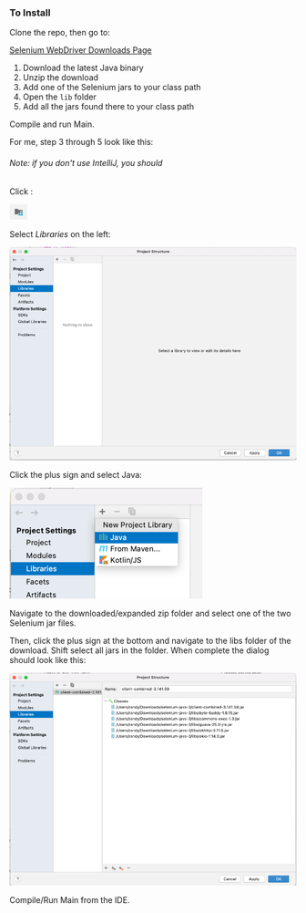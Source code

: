 ### To Install

Clone the repo, then go to:

[Selenium WebDriver Downloads Page](https://www.selenium.dev/downloads/)

1. Download the latest Java binary
2. Unzip the download
3. Add one of the Selenium jars to your class path
4. Open the `lib` folder
5. Add all the jars found there to your class path

Compile and run Main.

For me, step 3 through 5 look like this:

###### Note: if you don't use IntelliJ, you should

Click :

![img.png](readme_images/img.png)

Select _Libraries_ on the left:

![img_1.png](readme_images/img_1.png)

Click the plus sign and select Java:

![img_2.png](readme_images/img_2.png)

Navigate to the downloaded/expanded zip folder and select one of the two Selenium jar files.

Then, click the plus sign at the bottom and navigate to the libs folder of the download. Shift select all jars in the folder. When complete the dialog should look like this:

![img_3.png](readme_images/img_3.png)

Compile/Run Main from the IDE.
